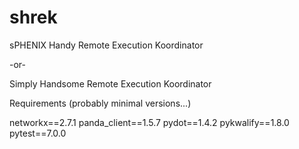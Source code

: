 # shrek
sPHENIX Handy Remote Execution Koordinator

 -or-

Simply Handsome Remote Execution Koordinator

Requirements (probably minimal versions...)

networkx==2.7.1
panda_client==1.5.7
pydot==1.4.2
pykwalify==1.8.0
pytest==7.0.0




